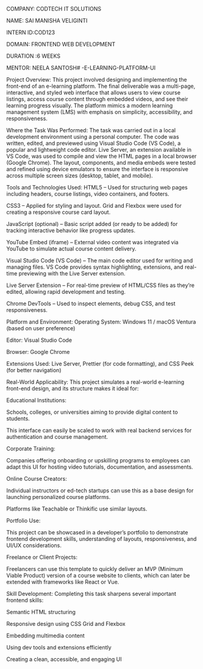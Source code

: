 COMPANY: CODTECH IT SOLUTIONS

NAME: SAI MANISHA VELIGINTI

INTERN ID:COD123

DOMAIN: FRONTEND WEB DEVELOPMENT

DURATION :6 WEEKS

MENTOR: NEELA SANTOSH# -E-LEARNING-PLATFORM-UI

Project Overview:
This project involved designing and implementing the front-end of an e-learning platform. The final deliverable was a multi-page, interactive, and styled web interface that allows users to view course listings, access course content through embedded videos, and see their learning progress visually. The platform mimics a modern learning management system (LMS) with emphasis on simplicity, accessibility, and responsiveness.

Where the Task Was Performed:
The task was carried out in a local development environment using a personal computer. The code was written, edited, and previewed using Visual Studio Code (VS Code), a popular and lightweight code editor. Live Server, an extension available in VS Code, was used to compile and view the HTML pages in a local browser (Google Chrome). The layout, components, and media embeds were tested and refined using device emulators to ensure the interface is responsive across multiple screen sizes (desktop, tablet, and mobile).

Tools and Technologies Used:
HTML5 – Used for structuring web pages including headers, course listings, video containers, and footers.

CSS3 – Applied for styling and layout. Grid and Flexbox were used for creating a responsive course card layout.

JavaScript (optional) – Basic script added (or ready to be added) for tracking interactive behavior like progress updates.

YouTube Embed (iframe) – External video content was integrated via YouTube to simulate actual course content delivery.

Visual Studio Code (VS Code) – The main code editor used for writing and managing files. VS Code provides syntax highlighting, extensions, and real-time previewing with the Live Server extension.

Live Server Extension – For real-time preview of HTML/CSS files as they’re edited, allowing rapid development and testing.

Chrome DevTools – Used to inspect elements, debug CSS, and test responsiveness.

Platform and Environment:
Operating System: Windows 11 / macOS Ventura (based on user preference)

Editor: Visual Studio Code

Browser: Google Chrome

Extensions Used: Live Server, Prettier (for code formatting), and CSS Peek (for better navigation)

Real-World Applicability:
This project simulates a real-world e-learning front-end design, and its structure makes it ideal for:

Educational Institutions:

Schools, colleges, or universities aiming to provide digital content to students.

This interface can easily be scaled to work with real backend services for authentication and course management.

Corporate Training:

Companies offering onboarding or upskilling programs to employees can adapt this UI for hosting video tutorials, documentation, and assessments.

Online Course Creators:

Individual instructors or ed-tech startups can use this as a base design for launching personalized course platforms.

Platforms like Teachable or Thinkific use similar layouts.

Portfolio Use:

This project can be showcased in a developer’s portfolio to demonstrate frontend development skills, understanding of layouts, responsiveness, and UI/UX considerations.

Freelance or Client Projects:

Freelancers can use this template to quickly deliver an MVP (Minimum Viable Product) version of a course website to clients, which can later be extended with frameworks like React or Vue.

Skill Development:
Completing this task sharpens several important frontend skills:

Semantic HTML structuring

Responsive design using CSS Grid and Flexbox

Embedding multimedia content

Using dev tools and extensions efficiently

Creating a clean, accessible, and engaging UI

